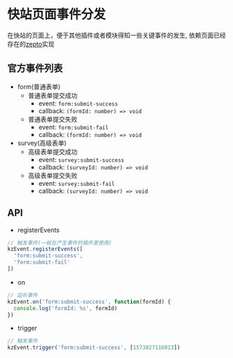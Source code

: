 # 快站页面事件分发

在快站的页面上，便于其他插件或者模块得知一些关键事件的发生, 
依赖页面已经存在的[zepto](https://zeptojs.com/#$.Event)实现

## 官方事件列表

- form(普通表单)
  - 普通表单提交成功
    + event: `form:submit-success` 
    + callback: `(formId: number) => void`
  - 普通表单提交失败
    + event: `form:submit-fail` 
    + callback: `(formId: number) => void`
- survey(高级表单)
  - 高级表单提交成功
    + event: `survey:submit-success` 
    + callback: `(surveyId: number) => void`
  - 高级表单提交失败
    + event: `survey:submit-fail` 
    + callback: `(surveyId: number) => void`

## API

- registerEvents
```js
// 触发事件(一般在产生事件的插件里使用)
kzEvent.registerEvents([
  'form:submit-success',
  'form:submit-fail'
])
```

 - on
```js
// 监听事件
kzEvent.on('form:submit-success', function(formId) {
  console.log('formId: %s', formId)
})
```

- trigger
```js
// 触发事件
kzEvent.trigger('form:submit-success', [1573027116013])
```
